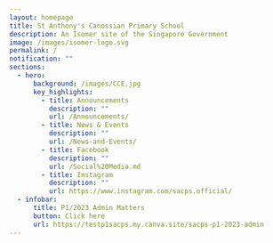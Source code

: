 ```yaml
---
layout: homepage
title: St Anthony's Canossian Primary School
description: An Isomer site of the Singapore Government
image: /images/isomer-logo.svg
permalink: /
notification: ""
sections:
  - hero:
      background: /images/CCE.jpg
      key_highlights:
        - title: Announcements
          description: ""
          url: /Announcements/
        - title: News & Events
          description: ""
          url: /News-and-Events/
        - title: Facebook
          description: ""
          url: /Social%20Media.md
        - title: Instagram
          description: ""
          url: https://www.instagram.com/sacps.official/
  - infobar:
      title: P1/2023 Admin Matters
      button: Click here
      url: https://testp1sacps.my.canva.site/sacps-p1-2023-admin
---
```

